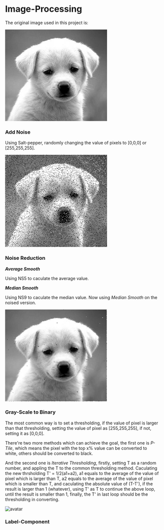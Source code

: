 # Image-Processing

The original image used in this project is:

![avatar](/img/original.png)

### Add Noise

Using Salt-pepper, randomly changing the value of pixels to [0,0,0] or [255,255,255].

![avatar](/img/salt-pepper.png)


### Noise Reduction
***Average Smooth***

Using NS5 to caculate the average value.

***Median Smooth***

Using NS9 to caculate the median value. Now using *Median Smooth* on the noised version.

![avatar](/img/median-filter.png)

### Gray-Scale to Binary

The most common way is to set a thresholding, if the value of pixel is larger than that thresholding, setting the value of pixel as [255,255,255], if not, setting it as [0,0,0].

There're two more methods which can achieve the goal, the first one is *P-Tile*, which means the pixel with the top x% value can be converted to white, others should be converted to black.

And the second one is *Iterative Thresholding*, firstly, setting T as a random number, and appling the T to the common thresholding method. Caculating the new thrsholding T' = 1/2(a1+a2), a1 equals to the average of the value of pixel which is larger than T, a2 equals to the average of the value of pixel which is smaller than T, and caculating the absolute value of (T-T'), if the result is larger than 1 (whatever), using T' as T to continue the above loop, until the result is smaller than 1, finally, the T' in last loop should be the thresholding in converting.

![avatar](/img/iterative-binary)

### Label-Component



